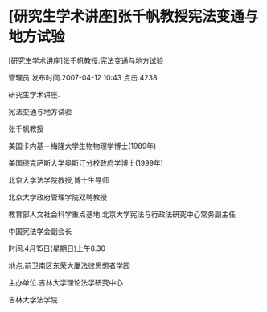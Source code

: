 # [研究生学术讲座]张千帆教授宪法变通与地方试验  
[研究生学术讲座]张千帆教授:宪法变通与地方试验

管理员 发布时间.2007-04-12 10:43  点击.4238



研究生学术讲座.



  

宪法变通与地方试验



张千帆教授







美国卡内基－梅隆大学生物物理学博士(1989年)



美国德克萨斯大学奥斯汀分校政府学博士(1999年)



北京大学法学院教授,博士生导师



北京大学政府管理学院双聘教授



教育部人文社会科学重点基地·北京大学宪法与行政法研究中心常务副主任



中国宪法学会副会长







时间.4月15日(星期日)上午8.30



地点.前卫南区东荣大厦法律思想者学园



主办单位.吉林大学理论法学研究中心



吉林大学法学院
